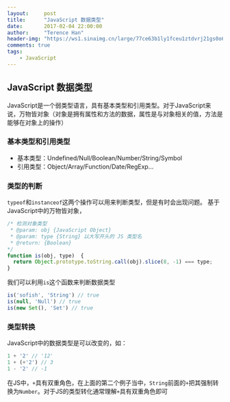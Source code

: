 ```yaml
---
layout:     post
title:      "JavaScript 数据类型"
date:       2017-02-04 22:00:00
author:     "Terence Han"
header-img: "https://ws1.sinaimg.cn/large/77ce63b1ly1fceu1ztdvrj21gs0o674n"
comments: true
tags:
    - JavaScript
---
```

## JavaScript 数据类型

JavaScript是一个弱类型语言，具有基本类型和引用类型。对于JavaScript来说，万物皆对象（对象是拥有属性和方法的数据，属性是与对象相关的值，方法是能够在对象上的操作）

### 基本类型和引用类型

 - 基本类型：Undefined/Null/Boolean/Number/String/Symbol
 - 引用类型：Object/Array/Function/Date/RegExp...

### 类型的判断

`typeof`和`instanceof`这两个操作可以用来判断类型，但是有时会出现问题。
基于JavaScript中的万物皆对象，

```JavaScript
/* 检测对象类型
 * @param: obj {JavaScript Object}
 * @param: type {String} 以大写开头的 JS 类型名
 * @return: {Boolean}
*/
function is(obj, type)  {  
  return Object.prototype.toString.call(obj).slice(8, -1) === type;
}
```

我们可以利用`is`这个函数来判断数据类型

```JavaScript
is('sofish', 'String') // true  
is(null, 'Null') // true  
is(new Set(), 'Set') // true
```

### 类型转换

JavaScript中的数据类型是可以改变的，如：

```JavaScript
1 + '2' // '12'  
1 + (+'2') // 3  
1 - '2' // -1  
```

在JS中，`+`具有双重角色，在上面的第二个例子当中，`String`前面的`+`把其强制转换为`Number`。对于JS的类型转化通常理解`+`具有双重角色即可